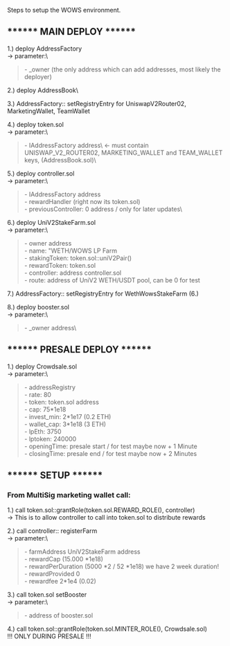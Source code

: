 Steps to setup the WOWS environment.

<h2>****** MAIN DEPLOY ******</h2>

1.) deploy AddressFactory\
-> parameter:\

> \- \_owner (the only address which can add addresses, most likely the deployer)

2.) deploy AddressBook\

3.) AddressFactory:: setRegistryEntry for UniswapV2Router02, MarketingWallet, TeamWallet

4.) deploy token.sol\
-> parameter:\

> \- IAddressFactory address\ <- must contain UNISWAP_V2_ROUTER02, MARKETING_WALLET and TEAM_WALLET keys, (AddressBook.sol)\

5.) deploy controller.sol\
-> parameter:\

> \- IAddressFactory address\
> \- rewardHandler (right now its token.sol)\
> \- previousController: 0 address / only for later updates\

6.) deploy UniV2StakeFarm.sol\
-> parameter:\

> \- owner address\
> \- name: "WETH/WOWS LP Farm\
> \- stakingToken: token.sol::uniV2Pair()\
> \- rewardToken: token.sol\
> \- controller: address controller.sol\
> \- route: address of UniV2 WETH/USDT pool, can be 0 for test

7.) AddressFactory:: setRegistryEntry for WethWowsStakeFarm (6.)

8.) deploy booster.sol\
-> parameter:\

> \- \_owner address\

<h2>****** PRESALE DEPLOY ******</h2>

1.) deploy Crowdsale.sol\
-> parameter:\

> \- addressRegistry\
> \- rate: 80\
> \- token: token.sol address\
> \- cap: 75\*1e18\
> \- invest_min: 2\*1e17 (0.2 ETH)\
> \- wallet_cap: 3\*1e18 (3 ETH)\
> \- lpEth: 3750\
> \- lptoken: 240000\
> \- openingTime: presale start / for test maybe now + 1 Minute\
> \- closingTime: presale end / for test maybe now + 2 Minutes

<h2>****** SETUP ******</h2>

<h3>From MultiSig marketing wallet call:</h3>

1.) call token.sol::grantRole(token.sol.REWARD_ROLE(), controller)\
-> This is to allow controller to call into token.sol to distribute rewards

2.) call controller:: registerFarm\
-> parameter:\

> \- farmAddress UniV2StakeFarm address\
> \- rewardCap (15.000 \*1e18)\
> \- rewardPerDuration (5000 *2 / 52 *1e18) we have 2 week duration!\
> \- rewardProvided 0\
> \- rewardfee 2\*1e4 (0.02)

3.) call token.sol setBooster\
-> parameter:\

> \- address of booster.sol

4.) call token.sol::grantRole(token.sol.MINTER_ROLE(), Crowdsale.sol)\
\!\!\! ONLY DURING PRESALE \!\!\!
